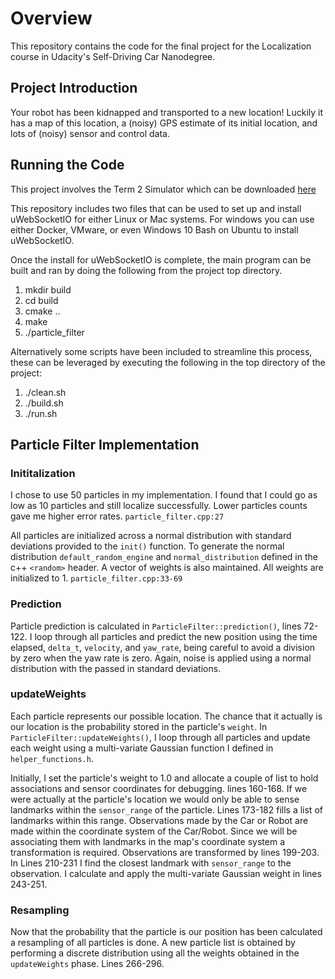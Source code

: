 # Overview
This repository contains the code for the final project for the Localization course in Udacity's Self-Driving Car Nanodegree.

## Project Introduction
Your robot has been kidnapped and transported to a new location! Luckily it has a map of this location, a (noisy) GPS estimate of its initial location, and lots of (noisy) sensor and control data.

## Running the Code
This project involves the Term 2 Simulator which can be downloaded [here](https://github.com/udacity/self-driving-car-sim/releases)

This repository includes two files that can be used to set up and install uWebSocketIO for either Linux or Mac systems. For windows you can use either Docker, VMware, or even Windows 10 Bash on Ubuntu to install uWebSocketIO.

Once the install for uWebSocketIO is complete, the main program can be built and ran by doing the following from the project top directory.

1. mkdir build
2. cd build
3. cmake ..
4. make
5. ./particle_filter

Alternatively some scripts have been included to streamline this process, these can be leveraged by executing the following in the top directory of the project:

1. ./clean.sh
2. ./build.sh
3. ./run.sh

## Particle Filter Implementation
### Inititalization
I chose to use 50 particles in my implementation.  I found that I could go as low as 10 particles and still localize successfully.  Lower particles counts gave me higher error rates. `particle_filter.cpp:27`

All particles are initialized across a normal distribution with standard deviations provided to the `init()` function. To generate the normal distribution `default_random_engine` and `normal_distribution` defined in the c++ `<random>` header. A vector of weights is also maintained.  All weights are initialized to 1.  `particle_filter.cpp:33-69`

### Prediction
Particle prediction is calculated in `ParticleFilter::prediction()`, lines 72-122.  I loop through all particles and predict the new position using the time elapsed, `delta_t`, `velocity`, and `yaw_rate`, being careful to avoid a division by zero when the yaw rate is zero.  Again, noise is applied using a normal distribution with the passed in standard deviations.

### updateWeights
Each particle represents our possible location.  The chance that it actually is our location is the probability stored in the particle's `weight`.  In `ParticleFilter::updateWeights()`, I loop through all particles and update each weight using a multi-variate Gaussian function I defined in `helper_functions.h`.

Initially, I set the particle's weight to 1.0 and allocate a couple of list to hold associations and sensor coordinates for debugging. lines 160-168.  If we were actually at the particle's location we would only be able to sense landmarks within the `sensor_range` of the particle.  Lines 173-182 fills a list of landmarks within this range.  Observations made by the Car or Robot are made within the coordinate system of the Car/Robot.  Since we will be associating them with landmarks in the map's coordinate system a transformation is required.  Observations are transformed by lines 199-203.  In Lines 210-231 I find the closest landmark with `sensor_range` to the observation.  I calculate and apply the multi-variate Gaussian weight in lines 243-251. 

### Resampling
Now that the probability that the particle is our position has been calculated a resampling of all particles is done.  A new particle list is obtained by performing a discrete distribution using all the weights obtained in the `updateWeights` phase. Lines 266-296.

